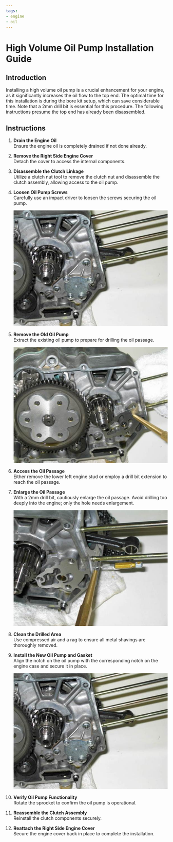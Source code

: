 ```yaml
---
tags:
- engine
- oil
---
```


# High Volume Oil Pump Installation Guide

## Introduction

Installing a high volume oil pump is a crucial enhancement for your engine, as it significantly increases the oil flow to the top end. The optimal time for this installation is during the bore kit setup, which can save considerable time. Note that a 2mm drill bit is essential for this procedure. The following instructions presume the top end has already been disassembled.

## Instructions

1. **Drain the Engine Oil**  
   Ensure the engine oil is completely drained if not done already.

2. **Remove the Right Side Engine Cover**  
   Detach the cover to access the internal components.

3. **Disassemble the Clutch Linkage**  
   Utilize a clutch nut tool to remove the clutch nut and disassemble the clutch assembly, allowing access to the oil pump.

4. **Loosen Oil Pump Screws**  
   Carefully use an impact driver to loosen the screws securing the oil pump.

   ![Oil Pump Access](../../../static/img/dano_clip_image002_0002.jpg)

5. **Remove the Old Oil Pump**  
   Extract the existing oil pump to prepare for drilling the oil passage.

   ![Old Oil Pump Removal](../../../static/img/dano_clip_image004_0002.jpg)

6. **Access the Oil Passage**  
   Either remove the lower left engine stud or employ a drill bit extension to reach the oil passage.

7. **Enlarge the Oil Passage**  
   With a 2mm drill bit, cautiously enlarge the oil passage. Avoid drilling too deeply into the engine; only the hole needs enlargement.

   ![Enlarging Oil Passage](../../../static/img/dano_clip_image006_0002.jpg)

8. **Clean the Drilled Area**  
   Use compressed air and a rag to ensure all metal shavings are thoroughly removed.

9. **Install the New Oil Pump and Gasket**  
   Align the notch on the oil pump with the corresponding notch on the engine case and secure it in place.

   ![New Oil Pump Installation](../../../static/img/dano_clip_image007.jpg)

10. **Verify Oil Pump Functionality**  
    Rotate the sprocket to confirm the oil pump is operational.

11. **Reassemble the Clutch Assembly**  
    Reinstall the clutch components securely.

12. **Reattach the Right Side Engine Cover**  
    Secure the engine cover back in place to complete the installation.

